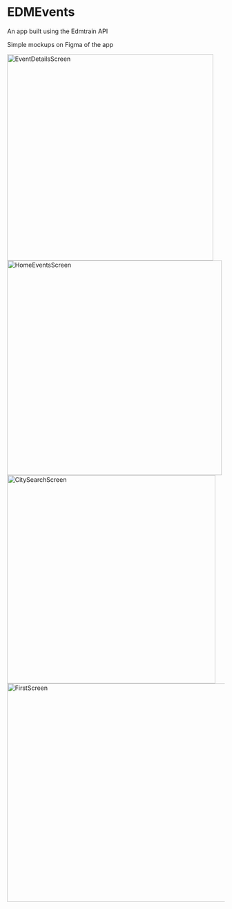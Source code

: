 # EDMEvents
An app built using the Edmtrain API

Simple mockups on Figma of the app

<img width="477" alt="EventDetailsScreen" src="https://user-images.githubusercontent.com/43551312/156821180-ccd21a86-8413-4c4c-af87-e04d97ab04fb.png">
<img width="497" alt="HomeEventsScreen" src="https://user-images.githubusercontent.com/43551312/156821181-d1e71df5-c338-4878-a2ab-93c49f7e5cbd.png">
<img width="482" alt="CitySearchScreen" src="https://user-images.githubusercontent.com/43551312/156821182-57eb0244-2f50-4a5b-aef2-d7d71c5fae48.png">
<img width="506" alt="FirstScreen" src="https://user-images.githubusercontent.com/43551312/156821185-cd691d59-c859-487a-9c2c-cfec968c2fed.png">
